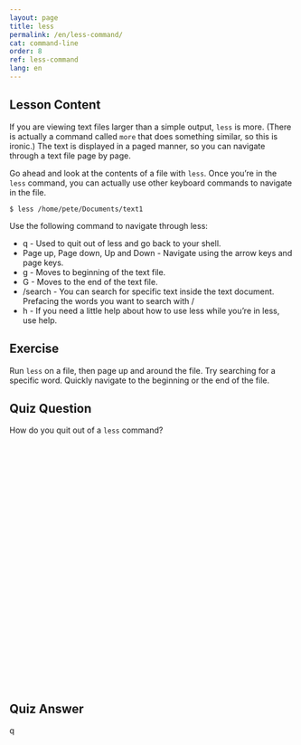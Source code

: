 ```yaml
---
layout: page
title: less
permalink: /en/less-command/
cat: command-line
order: 8
ref: less-command
lang: en
---
```


## Lesson Content

If you are viewing text files larger than a simple output, `less` is more. (There is actually a command called `more` that does something similar, so this is ironic.) The text is displayed in a paged manner, so you can navigate through a text file page by page. 

Go ahead and look at the contents of a file with `less`. Once you’re in the `less` command, you can actually use other keyboard commands to navigate in the file. 

`$ less /home/pete/Documents/text1`

Use the following command to navigate through less: 

* q - Used to quit out of less and go back to your shell.
* Page up, Page down, Up and Down - Navigate using the arrow keys and page keys.
* g - Moves to beginning of the text file.
* G - Moves to the end of the text file.
* /search - You can search for specific text inside the text document. Prefacing the words you want to search with /
* h - If you need a little help about how to use less while you’re in less, use help.


## Exercise

Run `less` on a file, then page up and around the file. Try searching for a specific word. Quickly navigate to the beginning or the end of the file.

## Quiz Question

How do you quit out of a `less` command?  
<br /><br /><br /><br /><br /><br /><br /><br /><br /><br /><br /><br /><br /><br /><br /><br /><br /><br /><br /><br /><br /><br /><br /><br /><br /><br />
## Quiz Answer

q
